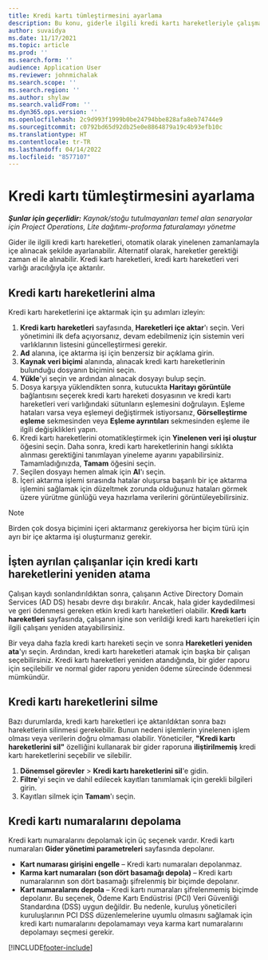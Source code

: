 ```yaml
---
title: Kredi kartı tümleştirmesini ayarlama
description: Bu konu, giderle ilgili kredi kartı hareketleriyle çalışma konusunda bilgi vermektedir.
author: suvaidya
ms.date: 11/17/2021
ms.topic: article
ms.prod: ''
ms.search.form: ''
audience: Application User
ms.reviewer: johnmichalak
ms.search.scope: ''
ms.search.region: ''
ms.author: shylaw
ms.search.validFrom: ''
ms.dyn365.ops.version: ''
ms.openlocfilehash: 2c9d993f1999b0be24794bbe828afa8eb74744e9
ms.sourcegitcommit: c0792bd65d92db25e0e8864879a19c4b93efb10c
ms.translationtype: HT
ms.contentlocale: tr-TR
ms.lasthandoff: 04/14/2022
ms.locfileid: "8577107"
---
```

# <a name="set-up-credit-card-integration"></a>Kredi kartı tümleştirmesini ayarlama

_**Şunlar için geçerlidir:** Kaynak/stoğu tutulmayanları temel alan senaryolar için Project Operations, Lite dağıtımı-proforma faturalamayı yönetme_

Gider ile ilgili kredi kartı hareketleri, otomatik olarak yinelenen zamanlamayla içe alınacak şekilde ayarlanabilir. Alternatif olarak, hareketler gerektiği zaman el ile alınabilir. Kredi kartı hareketleri, kredi kartı hareketleri veri varlığı aracılığıyla içe aktarılır.

## <a name="import-credit-card-transactions"></a>Kredi kartı hareketlerini alma

Kredi kartı hareketlerini içe aktarmak için şu adımları izleyin:

1. **Kredi kartı hareketleri** sayfasında, **Hareketleri içe aktar**'ı seçin. Veri yönetimini ilk defa açıyorsanız, devam edebilmeniz için sistemin veri varlıklarının listesini güncelleştirmesi gerekir.
2. **Ad** alanına, içe aktarma işi için benzersiz bir açıklama girin.
3. **Kaynak veri biçimi** alanında, alınacak kredi kartı hareketlerinin bulunduğu dosyanın biçimini seçin.
4. **Yükle**'yi seçin ve ardından alınacak dosyayı bulup seçin.
5. Dosya karşıya yüklendikten sonra, kutucukta **Haritayı görüntüle** bağlantısını seçerek kredi kartı hareketi dosyasının ve kredi kartı hareketleri veri varlığındaki sütunların eşlemesini doğrulayın. Eşleme hataları varsa veya eşlemeyi değiştirmek istiyorsanız, **Görselleştirme eşleme** sekmesinden veya **Eşleme ayrıntıları** sekmesinden eşleme ile ilgili değişiklikleri yapın.
6. Kredi kartı hareketlerini otomatikleştirmek için **Yinelenen veri işi oluştur** öğesini seçin. Daha sonra, kredi kartı hareketlerinin hangi sıklıkta alınması gerektiğini tanımlayan yineleme ayarını yapabilirsiniz. Tamamladığınızda, **Tamam** öğesini seçin.
7. Seçilen dosyayı hemen almak için **Al**'ı seçin.
8. İçeri aktarma işlemi sırasında hatalar oluşursa başarılı bir içe aktarma işlemini sağlamak için düzeltmek zorunda olduğunuz hataları görmek üzere yürütme günlüğü veya hazırlama verilerini görüntüleyebilirsiniz.

> [!NOTE]
> Birden çok dosya biçimini içeri aktarmanız gerekiyorsa her biçim türü için ayrı bir içe aktarma işi oluşturmanız gerekir.

## <a name="reassign-the-credit-card-transactions-for-terminated-employees"></a>İşten ayrılan çalışanlar için kredi kartı hareketlerini yeniden atama

Çalışan kaydı sonlandırıldıktan sonra, çalışanın Active Directory Domain Services (AD DS) hesabı devre dışı bırakılır. Ancak, hala gider kaydedilmesi ve geri ödenmesi gereken etkin kredi kartı hareketleri olabilir. **Kredi kartı hareketleri** sayfasında, çalışanın işine son verildiği kredi kartı hareketleri için ilgili çalışanı yeniden atayabilirsiniz.

Bir veya daha fazla kredi kartı hareketi seçin ve sonra **Hareketleri yeniden ata**'yı seçin. Ardından, kredi kartı hareketleri atamak için başka bir çalışan seçebilirsiniz. Kredi kartı hareketleri yeniden atandığında, bir gider raporu için seçilebilir ve normal gider raporu yeniden ödeme sürecinde ödenmesi mümkündür.

## <a name="delete-credit-card-transactions"></a>Kredi kartı hareketlerini silme 

Bazı durumlarda, kredi kartı hareketleri içe aktarıldıktan sonra bazı hareketlerin silinmesi gerekebilir. Bunun nedeni işlemlerin yinelenen işlem olması veya verilerin doğru olmaması olabilir. Yöneticiler, **"Kredi kartı hareketlerini sil"** özelliğini kullanarak bir gider raporuna **iliştirilmemiş** kredi kartı hareketlerini seçebilir ve silebilir. 

1. **Dönemsel görevler** > **Kredi kartı hareketlerini sil**'e gidin.
2. **Filtre**'yi seçin ve dahil edilecek kayıtları tanımlamak için gerekli bilgileri girin.
3. Kayıtları silmek için **Tamam**'ı seçin. 

## <a name="storing-credit-card-numbers"></a>Kredi kartı numaralarını depolama

Kredi kartı numaralarını depolamak için üç seçenek vardır. Kredi kartı numaraları **Gider yönetimi parametreleri** sayfasında depolanır.

- **Kart numarası girişini engelle** – Kredi kartı numaraları depolanmaz.
- **Karma kart numaraları (son dört basamağı depola)** – Kredi kartı numaralarının son dört basamağı şifrelenmiş bir biçimde depolanır.
- **Kart numaralarını depola** – Kredi kartı numaraları şifrelenmemiş biçimde depolanır. Bu seçenek, Ödeme Kartı Endüstrisi (PCI) Veri Güvenliği Standardına (DSS) uygun değildir. Bu nedenle, kuruluş yöneticileri kuruluşlarının PCI DSS düzenlemelerine uyumlu olmasını sağlamak için kredi kartı numaralarını depolamamayı veya karma kart numaralarını depolamayı seçmesi gerekir.

[!INCLUDE[footer-include](../includes/footer-banner.md)]
